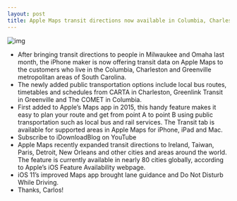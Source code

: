```yaml
---
layout: post
title: Apple Maps transit directions now available in Columbia, Charleston and Greenville
---
```

![img](http://media.idownloadblog.com/wp-content/uploads/2018/02/Apple-Maps-transit-directions-south-carolina-areas-Columbia-Charleston-Greenville.png)
* After bringing transit directions to people in Milwaukee and Omaha last month, the iPhone maker is now offering transit data on Apple Maps to the customers who live in the Columbia, Charleston and Greenville metropolitan areas of South Carolina.
* The newly added public transportation options include local bus routes, timetables and schedules from CARTA in Charleston, Greenlink Transit in Greenville and The COMET in Columbia.
* First added to Apple’s Maps app in 2015, this handy feature makes it easy to plan your route and get from point A to point B using public transportation such as local bus and rail services. The Transit tab is available for supported areas in Apple Maps for iPhone, iPad and Mac.
* Subscribe to iDownloadBlog on YouTube
* Apple Maps recently expanded transit directions to Ireland, Taiwan, Paris, Detroit, New Orleans and other cities and areas around the world. The feature is currently available in nearly 80 cities globally, according to Apple’s iOS Feature Availability webpage.
* iOS 11’s improved Maps app brought lane guidance and Do Not Disturb While Driving.
* Thanks, Carlos!

